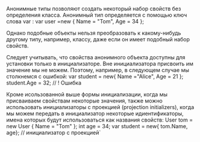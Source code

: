 Анонимные типы позволяют создать некоторый набор свойств без определения класса. Анонимный тип определяется с помощью ключ слова var :
var user =new { Name = "Tom", Age = 34 };

 Однако подобные объекты нельзя преобразовать к какому-нибудь другому типу, например, классу, даже если он имеет подобный набор свойств.

Следует учитывать, что свойства анонимного объекта доступны для установки только в инициализаторе. Вне инициализатора присвоить им значение мы не можем. Поэтому, например, в следующем случае мы столкнемся с ошибкой:
var student = new{ Name ="Alice", Age = 21 };
student.Age = 32; // ! Ошибка

Кроме исользованной выше формы инициализации, когда мы присваиваем свойствам некоторые значения, также можно использовать инициализаторы с проекцией (projection initializers), когда мы можем передать в инициализатор некоторые идиентификаторы, имена которых будут использоваться как названия свойств:
  User tom = new User { Name = "Tom" };
 int age = 34;
 var student = new{ tom.Name, age}; // инициализатор с проекцией`
